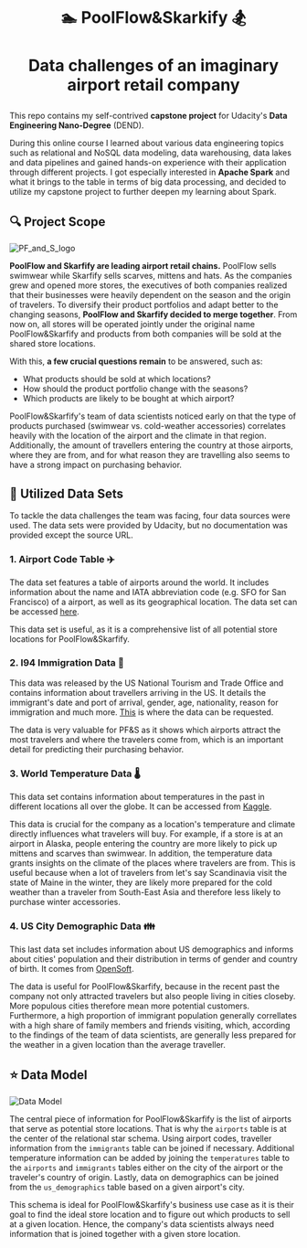 # <p align="center"> :swimmer: PoolFlow&Skarkify :snowboarder: </p>
# <p align="center">Data challenges of an imaginary airport retail company </p>
This repo contains my self-contrived **capstone project** for Udacity's **Data Engineering Nano-Degree** (DEND).

During this online course I learned about various data engineering topics such as relational and NoSQL data modeling, data warehousing, data lakes and data pipelines and gained hands-on experience with their application through different projects. I got especially interested in **Apache Spark** and what it brings to the table in terms of big data processing, and decided to utilize my capstone project to further deepen my learning about Spark.

## :mag: Project Scope
![PF_and_S_logo](https://user-images.githubusercontent.com/54779918/117148216-506e6f80-adb6-11eb-9d19-88fe9b736387.png)

**PoolFlow and Skarfify are leading airport retail chains.** PoolFlow sells swimwear while Skarfify sells scarves, mittens and hats. As the companies grew and opened more stores, the executives of both companies realized that their businesses were heavily dependent on the season and the origin of travelers. To diversify their product portfolios and adapt better to the changing seasons, **PoolFlow and Skarfify decided to merge together**. From now on, all stores will be operated jointly under the original name PoolFlow&Skarfify and products from both companies will be sold at the shared store locations.

With this, **a few crucial questions remain** to be answered, such as: 
- What products should be sold at which locations? 
- How should the product portfolio change with the seasons? 
- Which products are likely to be bought at which airport?

PoolFlow&Skarfify's team of data scientists noticed early on that the type of products purchased (swimwear vs. cold-weather accessories) correlates heavily with the location of the airport and the climate in that region. Additionally, the amount of travellers entering the country at those airports, where they are from, and for what reason they are travelling also seems to have a strong impact on purchasing behavior.

## :dvd: Utilized Data Sets
To tackle the data challenges the team was facing, four data sources were used. The data sets were provided by Udacity, but no documentation was provided except the source URL.

### 1. Airport Code Table :airplane:
The data set features a table of airports around the world. It includes information about the name and IATA abbreviation code (e.g. SFO for San Francisco) of a airport, as well as its geographical location. The data set can be accessed [here](https://datahub.io/core/airport-codes#data).

This data set is useful, as it is a comprehensive list of all potential store locations for PoolFlow&Skarfify.

### 2. I94 Immigration Data :passport_control:
This data was released by the US National Tourism and Trade Office and contains information about travellers arriving in the US. It details the immigrant's date and port of arrival, gender, age, nationality, reason for immigration and much more. [This](https://www.trade.gov/national-travel-and-tourism-office) is where the data can be requested.

The data is very valuable for PF&S as it shows which airports attract the most travelers and where the travelers come from, which is an important detail for predicting their purchasing behavior.

### 3. World Temperature Data :thermometer:
This data set contains information about temperatures in the past in different locations all over the globe. It can be accessed from [Kaggle](https://www.kaggle.com/berkeleyearth/climate-change-earth-surface-temperature-data).

This data is crucial for the company as a location's temperature and climate directly influences what travelers will buy. For example, if a store is at an airport in Alaska, people entering the country are more likely to pick up mittens and scarves than swimwear. In addition, the temperature data grants insights on the climate of the places where travelers are from. This is useful because when a lot of travelers from let's say Scandinavia visit the state of Maine in the winter, they are likely more prepared for the cold weather than a traveler from South-East Asia and therefore less likely to purchase winter accessories.

### 4. US City Demographic Data :family:
This last data set includes information about US demographics and informs about cities' population and their distribution in terms of gender and country of birth. It comes from [OpenSoft](https://public.opendatasoft.com/explore/dataset/us-cities-demographics/export/).

The data is useful for PoolFlow&Skarfify, because in the recent past the company not only attracted travelers but also people living in cities closeby. More populous cities therefore mean more potential customers. Furthermore, a high proportion of immigrant population generally correllates with a high share of family members and friends visiting, which, according to the findings of the team of data scientists, are generally less prepared for the weather in a given location than the average traveller.

## :star: Data Model 
![Data Model](https://user-images.githubusercontent.com/54779918/118850893-82f98b80-b8d1-11eb-8a4c-2ef5b21f7683.png)

The central piece of information for PoolFlow&Skarfify is the list of airports that serve as potential store locations. That is why the `airports` table is at the center of the relational star schema. Using airport codes, traveller information from the `immigrants` table can be joined if necessary. Additional temperature information can be added by joining the `temperatures` table to the `airports` and `immigrants` tables either on the city of the airport or the traveler's country of origin. Lastly, data on demographics can be joined from the `us_demographics` table based on a given airport's city.

This schema is ideal for PoolFlow&Skarfify's business use case as it is their goal to find the ideal store location and to figure out which products to sell at a given location. Hence, the company's data scientists always need information that is joined together with a given store location.
